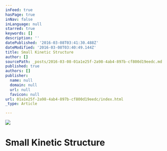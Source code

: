 ```yaml
---
inFeed: true
hasPage: true
inNav: false
inLanguage: null
starred: true
keywords: []
description: ''
datePublished: '2016-03-08T03:41:30.488Z'
dateModified: '2016-03-08T03:40:49.144Z'
title: Small Kinetic Structure
author: []
sourcePath: _posts/2016-03-08-01a1e25f-2a98-4ab4-897b-cf800d19eedc.md
published: true
authors: []
publisher:
  name: null
  domain: null
  url: null
  favicon: null
url: 01a1e25f-2a98-4ab4-897b-cf800d19eedc/index.html
_type: Article

---
```

![](https://the-grid-user-content.s3-us-west-2.amazonaws.com/04643d2a-fe4a-488d-b672-15d105dff181.png)

# Small Kinetic Structure